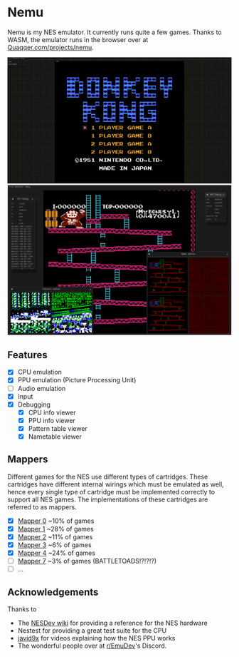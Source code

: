 # Nemu

Nemu is my NES emulator. It currently runs quite a few games. Thanks to WASM,
the emulator runs in the browser over at
[Quaqqer.com/projects/nemu](https://quaqqer.com/projects/nemu).

![A video of Nemu running Donkey Kong](https://raw.githubusercontent.com/Quaqqer/nemu/master/.github/res/github/dk.gif)
![A screenshot of Nemu running Donkey Kong with debugging utilities](https://raw.githubusercontent.com/Quaqqer/nemu/master/.github/res/github/screenshot.png)

## Features

- [x] CPU emulation
- [x] PPU emulation (Picture Processing Unit)
- [ ] Audio emulation
- [x] Input
- [x] Debugging
  - [x] CPU info viewer
  - [x] PPU info viewer
  - [x] Pattern table viewer
  - [x] Nametable viewer

## Mappers

Different games for the NES use different types of cartridges. These cartridges
have different internal wirings which must be emulated as well, hence every
single type of cartridge must be implemented correctly to support all NES
games. The implementations of these cartridges are referred to as mappers.

- [x] [Mapper 0](https://nesdir.github.io/mapper0.html) ~10% of games
- [x] [Mapper 1](https://nesdir.github.io/mapper1.html) ~28% of games
- [x] [Mapper 2](https://nesdir.github.io/mapper2.html) ~11% of games
- [x] [Mapper 3](https://nesdir.github.io/mapper3.html) ~6% of games
- [x] [Mapper 4](https://nesdir.github.io/mapper4.html) ~24% of games
- [ ] [Mapper 7](https://nesdir.github.io/mapper7.html) ~3% of games (BATTLETOADS!?!?!?)
- [ ] ...

## Acknowledgements

Thanks to

- The [NESDev wiki](https://www.nesdev.org/) for providing a reference for the NES hardware
- Nestest for providing a great test suite for the CPU
- [javid9x](https://www.youtube.com/@javidx9) for videos explaining how the NES PPU works
- The wonderful people over at [r/EmuDev](https://www.reddit.com/r/EmuDev/)'s Discord.
